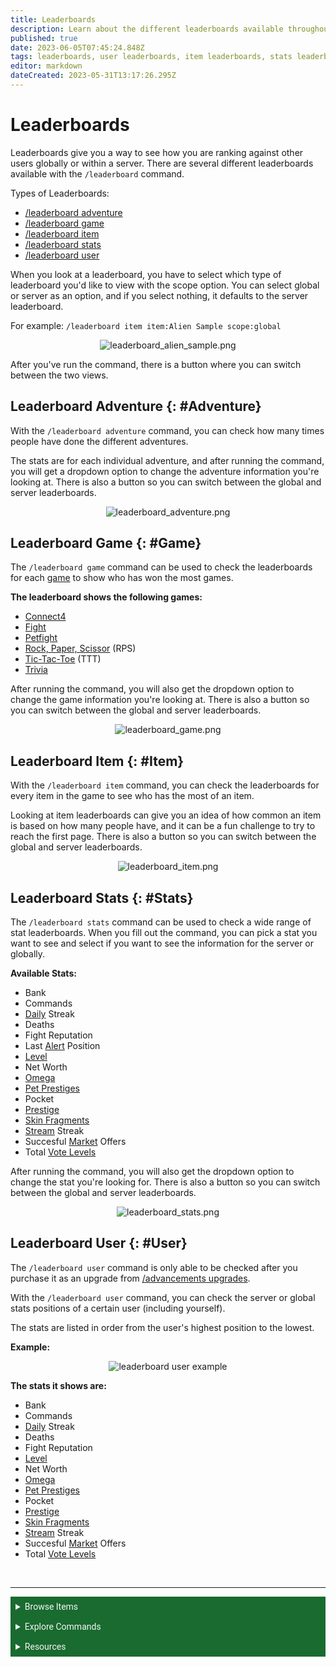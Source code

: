 ```yaml
---
title: Leaderboards
description: Learn about the different leaderboards available throughout the bot to compare yourself to other users, including stats, games, adventures, and items.
published: true
date: 2023-06-05T07:45:24.848Z
tags: leaderboards, user leaderboards, item leaderboards, stats leaderboards, net worth, adventure leaderboards, game leaderboards
editor: markdown
dateCreated: 2023-05-31T13:17:26.295Z
---
```


# Leaderboards
Leaderboards give you a way to see how you are ranking against other users globally or within a server. There are several different leaderboards available with the `/leaderboard` command.

Types of Leaderboards:
- [/leaderboard adventure](/Bot-features/Currency-Commands/Leaderboards#Adventure)
- [/leaderboard game](/Bot-features/Currency-Commands/Leaderboards#Game)
- [/leaderboard item](/Bot-features/Currency-Commands/Leaderboards#Item)
- [/leaderboard stats](/Bot-features/Currency-Commands/Leaderboards#Stats)
- [/leaderboard user](/Bot-features/Currency-Commands/Leaderboards#User)

When you look at a leaderboard, you have to select which type of leaderboard you'd like to view with the scope option. You can select global or server as an option, and if you select nothing, it defaults to the server leaderboard.

For example: `/leaderboard item item:Alien Sample scope:global`

<center>

![leaderboard_alien_sample.png](/bot-features/dank-goals/leaderboard_alien_sample.png)
  
</center>

After you've run the command, there is a button where you can switch between the two views.

## Leaderboard Adventure {: #Adventure}
With the `/leaderboard adventure` command, you can check how many times people have done the different adventures.

The stats are for each individual adventure, and after running the command, you will get a dropdown option to change the adventure information you're looking at. There is also a button so you can switch between the global and server leaderboards.

<center>
  
![leaderboard_adventure.png](/bot-features/dank-goals/leaderboard_adventure.png)  
  
</center>

## Leaderboard Game {: #Game}
The `/leaderboard game` command can be used to check the leaderboards for each <a href="/Bot-features/Fun-Games-Image/Games-and-Wagers#Games" target="_blank">game</a> to show who has won the most games. 

**The leaderboard shows the following games:**
- <a href="/Bot-features/Fun-Games-Image/Games-and-Wagers#Connect4" target="_blank">Connect4</a>
- <a href="/Bot-features/Fun-Games-Image/Games-and-Wagers#Fight" target="_blank">Fight</a>
- <a href="/Bot-features/Fun-Games-Image/Games-and-Wagers#Petfight" target="_blank">Petfight</a>
- <a href="/Bot-features/Fun-Games-Image/Games-and-Wagers#RPS" target="_blank">Rock, Paper, Scissor</a> (RPS)
- <a href="/Bot-features/Fun-Games-Image/Games-and-Wagers#TTT" target="_blank">Tic-Tac-Toe</a> (TTT)
- <a href="/Bot-features/Fun-Games-Image/Fun-and-Images#Trivia" target="_blank">Trivia</a>


After running the command, you will also get the dropdown option to change the game information you're looking at. There is also a button so you can switch between the global and server leaderboards.

<center>
  
![leaderboard_game.png](/bot-features/dank-goals/leaderboard_game.png)  
  
</center>

## Leaderboard Item {: #Item}
With the `/leaderboard item` command, you can check the leaderboards for every item in the game to see who has the most of an item. 

Looking at item leaderboards can give you an idea of how common an item is based on how many people have, and it can be a fun challenge to try to reach the first page. There is also a button so you can switch between the global and server leaderboards.

<center>
  
![leaderboard_item.png](/bot-features/dank-goals/leaderboard_item.png)
  
</center>

## Leaderboard Stats {: #Stats}
The `/leaderboard stats` command can be used to check a wide range of stat leaderboards. When you fill out the command, you can pick a stat you want to see and select if you want to see the information for the server or globally.

**Available Stats:**
- Bank
- Commands
- <a href="/Bot-features/Currency-Commands/Basic-Commands#Daily" target="_blank">Daily</a> Streak
- Deaths
- Fight Reputation
- Last <a href="/Bot-features/Utility-and-Config-Commands/Config-Commands#Alert" target="_blank">Alert</a> Position
- <a href="/Bot-features/Currency-Commands/Advancements#LevelRewards" target="_blank">Level</a>
- Net Worth
- <a href="/Bot-features/Currency-Commands/Advancements#Omega" target="_blank">Omega</a>
- <a href="/Bot-features/Currency-Commands/Pets" target="_blank">Pet Prestiges</a>
- Pocket
- <a href="/Bot-features/Currency-Commands/Advancements#Prestige" target="_blank">Prestige</a>
- <a href="/Bot-features/Currency-Commands/Skins" target="_blank">Skin Fragments</a> 
- <a href="/Bot-features/Currency-Commands/Grind-Commands" target="_blank">Stream</a> Streak 
- Succesful <a href="/Bot-features/Currency-Commands/Market" target="_blank">Market</a> Offers
- Total <a href="/Bot-features/Currency-Commands/Advancements#Vote" target="_blank">Vote Levels</a>

After running the command, you will also get the dropdown option to change the stat you're looking for. There is also a button so you can switch between the global and server leaderboards.

<center>
  
![leaderboard_stats.png](/bot-features/dank-goals/leaderboard_stats.png)  
  
</center>

## Leaderboard User {: #User}
The `/leaderboard user` command is only able to be checked after you purchase it as an upgrade from <a href="/Bot-features/Currency-Commands/Advancements/Upgrades" target="_blank">/advancements upgrades</a>.

With the `/leaderboard user` command, you can check the server or global stats positions of a certain user (including yourself).

The stats are listed in order from the user's highest position to the lowest.

**Example:**
<center>
<img src="/bot-features/dank-goals/leaderboard_user.png" alt="leaderboard user example">
</center>

**The stats it shows are:**
- Bank
- Commands
- <a href="/Bot-features/Currency-Commands/Basic-Commands#Daily" target="_blank">Daily</a> Streak
- Deaths
- Fight Reputation
- <a href="/Bot-features/Currency-Commands/Advancements#LevelRewards" target="_blank">Level</a>
- Net Worth
- <a href="/Bot-features/Currency-Commands/Advancements#Omega" target="_blank">Omega</a>
- <a href="/Bot-features/Currency-Commands/Pets" target="_blank">Pet Prestiges</a>
- Pocket
- <a href="/Bot-features/Currency-Commands/Advancements#Prestige" target="_blank">Prestige</a>
- <a href="/Bot-features/Currency-Commands/Skins" target="_blank">Skin Fragments</a> 
- <a href="/Bot-features/Currency-Commands/Grind-Commands" target="_blank">Stream</a> Streak 
- Succesful <a href="/Bot-features/Currency-Commands/Market" target="_blank">Market</a> Offers
- Total <a href="/Bot-features/Currency-Commands/Advancements#Vote" target="_blank">Vote Levels</a>

<br>

---


<body>
  <details closed>
    <summary style="background-color:#196b2f; color:#F5F5F5; font: 14px Roboto; padding: 8px;">Browse Items</summary>
      <div style="text-align: center;">  
      <p style="font: 12px Roboto; padding: 0 8px 3px 8px;">
          <a href="/Items/Collectables" target="_blank">Collectables</a> &#x2022; <a href="/Items/Consumables" target="_blank">Consumables</a> &#x2022; <a href="/Items/Drops" target="_blank">Drops</a> &#x2022; <a href="/Items/Lootboxes" target="_blank">Lootboxes</a> &#x2022; <a href="/Items/Packs" target="_blank">Packs</a> &#x2022; <a href="/Items/Power-ups" target="_blank">Power-ups</a> &#x2022; <a href="/Items/Sellables" target="_blank">Sellables</a> &#x2022; <a href="/Items/Tools" target="_blank">Tools</a>
        </p>
         </div>
    </details>
</body>

<body>
  <details closed>
    <summary style="background-color:#196b2f; color:#F5F5F5; font: 14px Roboto; padding: 8px;">Explore Commands</summary>
    <details>
      <summary style="background-color:#72ad70; color:#000000; font: 12px Roboto; padding: 8px;">Currency Commands</summary>
      <div style="text-align: center;"> 
      <p style="font: 12px Roboto; padding: 0 8px 3px 8px;"> <a href="/Bot-features/Currency-Commands/Achievements" target="_blank">Achievements</a> &#x2022; <a href="/Bot-features/Currency-Commands/Advancements" target="_blank">Advancements - (</a> <a href="/Bot-features/Currency-Commands/Advancements#LevelRewards" target="_blank">Levels</a>, <a href="/Bot-features/Currency-Commands/Advancements#Omega" target="_blank">Omega</a>, <a href="/Bot-features/Currency-Commands/Advancements#Prestige" target="_blank">Prestige</a>, <a href="/Bot-features/Currency-Commands/Advancements/Upgrades" target="_blank">Upgrades</a>, <a href="/Bot-features/Currency-Commands/Advancements#Vote" target="_blank"> Vote</a>) <br> <a href="/Bot-features/Currency-Commands/Adventure" target="_blank">Adventure</a> &#x2022; <a href="/Bot-features/Currency-Commands/Badges" target="_blank">Badges</a> &#x2022; <a href="/Bot-features/Currency-Commands/Basic-Commands#Balance" target="_blank">Balance</a> &#x2022; <a href="/Bot-features/Currency-Commands/Rob-and-Heist#Bankrob" target="_blank">Bankrob</a> &#x2022; <a href="/Bot-features/Currency-Commands/Grind-Commands#Beg" target="_blank">Beg</a> &#x2022; <a href="/Bot-features/Currency-Commands/Bundles" target="_blank">Bundles</a> &#x2022; <a href="/Bot-features/Fun-Games-Image/Fun-and-Images#Compare" target="_blank">Compare</a> &#x2022; <a href="/Bot-features/Currency-Commands/Basic-Commands#Craft" target="_blank">Craft</a> &#x2022; <a href="/Bot-features/Currency-Commands/Grind-Commands#Crime" target="_blank">Crime</a> <br><a href="/Bot-features/Currency-Commands/Basic-Commands#Currencylog" target="_blank">Currencylog</a> &#x2022; <a href="/Bot-features/Currency-Commands/Basic-Commands#Daily" target="_blank">Daily</a> &#x2022; <a href="/Bot-features/Currency-Commands/Basic-Commands#Deposit" target="_blank">Deposit</a> &#x2022; <a href="/Bot-features/Currency-Commands/Grind-Commands#Dig" target="_blank">Dig</a> &#x2022; <a href="/Items/Drops" target="_blank">Drops</a> &#x2022; <a href="/Bot-features/Currency-Commands/Farm" target="_blank">Farm</a> &#x2022; <a href="/Bot-features/Currency-Commands/Grind-Commands#Fish" target="_blank">Fish</a> &#x2022; <a href="/Bot-features/Currency-Commands/Friends" target="_blank">Friends</a> &#x2022; <a href="/Bot-features/Currency-Commands/Serverevents-and-Giveaways#Giveaways" target="_blank">Giveaway</a> &#x2022; <a href="/Bot-features/Currency-Commands/Grind-Commands#Highlow" target="_blank">Highlow</a> <br> <a href="/Bot-features/Currency-Commands/Grind-Commands#Hunt" target="_blank">Hunt</a> &#x2022; <a href="/Bot-features/Currency-Commands/Basic-Commands#Inventory" target="_blank">Inventory</a> &#x2022; <a href="/Bot-features/Currency-Commands/Basic-Commands#Item" target="_blank">Item</a> &#x2022; <a href="/Bot-features/Currency-Commands/Leaderboards" target="_blank">Leaderboard</a> &#x2022; <a href="/Bot-features/Currency-Commands/Lotteries" target="_blank">Lottery</a> &#x2022; <a href="/Bot-features/Currency-Commands/Market" target="_blank">Market</a> &#x2022; <a href="/Bot-features/Currency-Commands/Marriage" target="_blank">Marriage</a> &#x2022; <a href="/Bot-features/Currency-Commands/Advancements/Upgrades#Monthly" target="_blank">Monthly</a> <br> <a href="/Bot-features/Currency-Commands/Multipliers" target="_blank">Multipliers</a> &#x2022; <a href="/Bot-features/Currency-Commands/Basic-Commands#Notifications" target="_blank">Notifications</a> &#x2022; <a href="/Bot-features/Currency-Commands/Pets" target="_blank">Pets</a>  &#x2022; <a href="/Bot-features/Currency-Commands/Grind-Commands#Postmemes" target="_blank">Postmemes</a> &#x2022; <a href="/Bot-features/Currency-Commands/Basic-Commands/Profile" target="_blank">Profile</a> &#x2022; <a href="/Bot-features/Currency-Commands/Quests" target="_blank">Quests</a> &#x2022; <a href="/Bot-features/Currency-Commands/Basic-Commands#Remove" target="_blank">Remove</a> &#x2022; <a href="/Bot-features/Currency-Commands/Rob-and-Heist#Rob" target="_blank">Rob</a> <br> <a href="/Bot-features/Currency-Commands/Grind-Commands#Scratch" target="_blank">Scratch</a> &#x2022; <a href="/Bot-features/Currency-Commands/Grind-Commands#Search" target="_blank">Search</a> &#x2022; <a href="/Bot-features/Currency-Commands/Serverevents-and-Giveaways#Serverevents" target="_blank">Serverevents</a> &#x2022; <a href="/Bot-features/Currency-Commands/Basic-Commands#Shop" target="_blank">Shop</a> &#x2022; <a href="/Bot-features/Currency-Commands/Basic-Commands/Profile#Showcase" target="_blank">Showcase</a> &#x2022; <a href="/Bot-features/Currency-Commands/Skins" target="_blank">Skins</a> &#x2022; <a href="/Bot-features/Currency-Commands/Grind-Commands#Stream" target="_blank">Stream</a> &#x2022; <a href="/Bot-features/Utility-and-Config-Commands/Utility-Commands#Taxcalc" target="_blank">Taxcalc</a> <br> <a href="/Bot-features/Currency-Commands/Basic-Commands/Profile#Titles" target="_blank">Title</a> &#x2022; <a href="/Bot-features/Currency-Commands/Basic-Commands#Use" target="_blank">Use</a> &#x2022; <a href="/Bot-features/Currency-Commands/Basic-Commands#Vacation" target="_blank">Vacation</a> &#x2022; <a href="/Bot-features/Fun-Games-Image/Games-and-Wagers#Wagers" target="_blank">Wager</a> &#x2022; <a href="/About-Dank-Memer/Premium-users#Weekly" target="_blank">Weekly</a> &#x2022; <a href="/Bot-features/Currency-Commands/Basic-Commands#Withdraw" target="_blank">Withdraw</a> &#x2022; <a href="/Bot-features/Currency-Commands/Work" target="_blank">Work</a> </p>
      </div>
    </details>
    <details>
      <summary style="background-color:#72ad70; color:#000000; font: 12px Roboto; padding: 8px;">Fun, Game, and Image Commands</summary>
      <div style="text-align: center;"> 
      <p style="font: 12px Roboto; padding: 0 8px 3px 8px;"><a href="/Bot-features/Fun-Games-Image/Fun-and-Images#Ball" target="_blank">8ball</a> &#x2022; <a href="/Bot-features/Fun-Games-Image/Fun-and-Images#Animals" target="_blank">Animals</a> &#x2022;  <a href="/Bot-features/Fun-Games-Image/Fun-and-Images#Clap" target="_blank">Clap</a> &#x2022; <a href="/Bot-features/Fun-Games-Image/Games-and-Wagers#Fight" target="_blank">Fight</a> &#x2022; <a href="/Bot-features/Fun-Games-Image/Games-and-Wagers#Games" target="_blank">Game</a> &#x2022; <a href="/Bot-features/Fun-Games-Image/Fun-and-Images#Image" target="_blank">Image</a> &#x2022;  <a href="/Bot-features/Fun-Games-Image/Fun-and-Images#Meme" target="_blank">Meme</a> &#x2022;  <a href="/Bot-features/Fun-Games-Image/Fun-and-Images#Rate" target="_blank">Rate</a> &#x2022; <a href="/Bot-features/Fun-Games-Image/Fun-and-Images#Trivia" target="_blank">Trivia</a> &#x2022;  <a href="/Bot-features/Fun-Games-Image/Fun-and-Images#Xkcd" target="_blank">Xkcd</a> </p>
      </div>
    </details>
    <details>
      <summary style="background-color:#72ad70; color:#000000; font: 12px Roboto,sans-serif; padding: 8px;">Utility and Config Commands</summary>
      <div style="text-align: center;"> 
      <p style="font: 12px Roboto; padding: 0 8px 3px 8px;">
        <a href="/Bot-features/Utility-and-Config-Commands/Config-Commands#Alert" target="_blank">Alert</a> &#x2022; <a href="/Bot-features/Utility-and-Config-Commands/Config-Commands#Audit" target="_blank">Audit</a> &#x2022; <a href="/Bot-features/Utility-and-Config-Commands/Config-Commands#Automeme" target="_blank">Automeme</a> &#x2022; <a href="/Bot-features/Utility-and-Config-Commands/Config-Commands#Block" target="_blank">Block</a> &#x2022; <a href="/Bot-features/Utility-and-Config-Commands/Config-Commands#Disableuse" target="_blank">Disableuse</a> &#x2022; <a href="/Bot-features/Utility-and-Config-Commands/Config-Commands#Flow" target="_blank">Flow</a> &#x2022; <a href="/Resources/help" target="_blank">Help</a> &#x2022; <a href="/Bot-features/Utility-and-Config-Commands/Utility-Commands#Invite" target="_blank">Invite</a> &#x2022; <a href="/About-Dank-Memer/About-the-bot#Partners" target="_blank">Partners</a> &#x2022; <a href="/Bot-features/Utility-and-Config-Commands/Utility-Commands#Ping" target="_blank">Ping</a> <br> <a href="/About-Dank-Memer/Premium-users#PremiumCommands" target="_blank">Premium</a> &#x2022; <a href="/Bot-features/Utility-and-Config-Commands/Utility-Commands#Reminders" target="_blank">Reminder</a> &#x2022; <a href="/Resources/Reports-and-appeals" target="_blank">Report</a> &#x2022; <a href="/Bot-features/Utility-and-Config-Commands/Utility-Commands#Reset" target="_blank">Resetmydata</a> &#x2022; <a href="/Bot-features/Utility-and-Config-Commands/Config-Commands#ServerSettings" target="_blank">Serversettings</a> &#x2022; <a href="/Bot-features/Utility-and-Config-Commands/Config-Commands#Settings" target="_blank">Settings</a> &#x2022; <a href="/Bot-features/Utility-and-Config-Commands/Utility-Commands#Usage" target="_blank">Usage</a> &#x2022; <a href="/About-Dank-Memer/Vote" target="_blank">Vote</a></p>
      </div>
    </details>
  </details>
</body>
    
    


<body>
  <details closed>
    <summary style="background-color:#196b2f; color:#F5F5F5; font: 14px Roboto, sans-serif; padding: 8px;">Resources</summary>
      <div style="text-align: center;">  
      <p style="font: 12px Roboto, sans-serif; padding: 0 8px 3px 8px;"><a href="/Resources/FAQ" target="_blank">Frequently Asked Questions (FAQ) </a> &#x2022;  <a href="/About-Dank-Memer/Bot-rules" target="_blank">Bot Rules</a> &#x2022; <a href="/Resources/Bot-tutorials" target="_blank">Bot Tutorials</a> <br> <a href="/Resources/Changelog" target="_blank">Changelog</a> &#x2022; <a href="/Resources/Community-made-tools" target="_blank">Community Made Tools</a> <br> <a href="/Resources/Dank-Blog" target="_blank">Dank Blog</a> &#x2022; <a href="/Resources/help" target="_blank">Help Commands</a> &#x2022; <a href="/Resources/Reports-and-appeals" target="_blank">Reports and Appeals</a>
        </p>
         </div>
    </details>
</body>